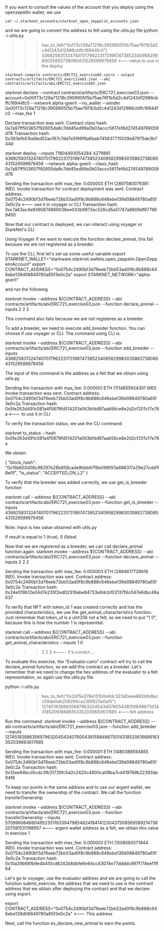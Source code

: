 If you want to consult the values of the account that you deploy using the openzepellin wallet, we use 

````
cat ~/.starknet_accounts/starknet_open_zeppelin_accounts.json
````
and we are going to convert the address to felt using the utils.py file
 python -i utils.py
>>> hex_to_felt("0xf73c129a71218c3909905f5b75ae76f1b5d2c4d1243d12986cbffc16944fc0")
436825831324740701796223173198747385234095829983035862738080431529599979456 <---value to use in the deploy

````
starknet-compile contracts/ERC721_exercise03.cairo --output contracts/artifacts/ERC721_exercise03.json --abi contracts/artifacts/abi/ERC721_exercise03.json
````

starknet declare --contract contracts/artifacts/ERC721_exercise03.json --account=0x00f73c129a71218c3909905f5b75ae76f1b5d2c4d1243d12986cbffc16944fc0 --network alpha-goerli --no_wallet --sender 0x00f73c129a71218c3909905f5b75ae76f1b5d2c4d1243d12986cbffc16944fc0 --max_fee 1

Declare transaction was sent.
Contract class hash: 0x7a97ff503657f92605da8c7dd45ed99a0b03accc5617ef6d274549789059d78
Transaction hash: 0x383efb51ba9ed52ac167c7dd7e5f99f9a6bab745637715029e87975de3b744d

starknet deploy --inputs 71804493054284 4279881 436825831324740701796223173198747385234095829983035862738080431529599979456 --network alpha-goerli --class_hash 0x7a97ff503657f92605da8c7dd45ed99a0b03accc5617ef6d274549789059d78

Sending the transaction with max_fee: 0.000003 ETH (2897580079381 WEI).
Invoke transaction for contract deployment was sent.
Contract address: 0x0754c2490bf3d76eeb72bb53ad0f8c9b888c646ebe139d08849780a65f3e0c2a <--- use it in voyager or CLI
Transaction hash: 0xc7a63ac4a9390874866036ee033b9872ec526cd5a51747a8808df877669450

Now that our contract is deployed, we can interact using voyager or StarkNet's CLI

Using Voyager if we want to execute the function declare_animal, this fail because we are not registered as a breeder.

To use the CLI, first let's set up some useful variable
export STARKNET_WALLET="starkware.starknet.wallets.open_zeppelin.OpenZeppelinAccount"
export CONTRACT_ADDRESS="0x0754c2490bf3d76eeb72bb53ad0f8c9b888c646ebe139d08849780a65f3e0c2a"
export STARKNET_NETWORK="alpha-goerli"

and run the following 

starknet invoke --address ${CONTRACT_ADDRESS} --abi contracts/artifacts/abi/ERC721_exercise03.json --function declare_animal --inputs 2 2 2

This command also fails because we are not registeres as a breeder.

To add a breeder, we need to execute add_breeder function. You can choose if use voyager or CLI. The command using CLI is:

starknet invoke --address ${CONTRACT_ADDRESS} --abi contracts/artifacts/abi/ERC721_exercise03.json --function add_breeder --inputs 436825831324740701796223173198747385234095829983035862738080431529599979456

The input of this command is the address as a felt that we obtain using utils.py

Sending the transaction with max_fee: 0.000001 ETH (1114855924301 WEI).
Invoke transaction was sent.
Contract address: 0x0754c2490bf3d76eeb72bb53ad0f8c9b888c646ebe139d08849780a65f3e0c2a
Transaction hash: 0x5fe263d491c081a4f5879fd514201a063bfdd97aab56ce6e2d2cf201cf7e76a <--- to use it in CLI

To verify the transaction status, we use the CLI command:

starknet tx_status --hash 0x5fe263d491c081a4f5879fd514201a063bfdd97aab56ce6e2d2cf201cf7e76a

We obtain:

{
    "block_hash": "0x15b602d08c98297b28b858cade9bbb67f8e098f93a696317a29e27cdd1f8e0f",
    "tx_status": "ACCEPTED_ON_L2"
}

To verify that the breeder was added correctly, we use get_is_breeder function

starknet call --address ${CONTRACT_ADDRESS} --abi contracts/artifacts/abi/ERC721_exercise03.json --function get_is_breeder --inputs 436825831324740701796223173198747385234095829983035862738080431529599979456 

Note. Input is hex value obtained with utils.py

If result is equal to 1 (true), 0 (false)

Now that we are registered as a breeder, we can call declare_animal function again. 
starknet invoke --address ${CONTRACT_ADDRESS} --abi contracts/artifacts/abi/ERC721_exercise03.json --function declare_animal --inputs 2 2 2

Sending the transaction with max_fee: 0.000003 ETH (2894617726616 WEI).
Invoke transaction was sent.
Contract address: 0x0754c2490bf3d76eeb72bb53ad0f8c9b888c646ebe139d08849780a65f3e0c2a
Transaction hash: 0x24e019b12e04d7e235f2ed02319abe84733e9dcb103137f6c047e6dbc48a637

To verify that NFT with token_id 1 was created correctly and has the provided characteristics, we use the get_animal_characteristics function. Just remember that token_id is a uint256 not a felt, so we need to put "1 0", because this is how the number 1 is represented.

starknet call --address ${CONTRACT_ADDRESS} --abi contracts/artifacts/abi/ERC721_exercise03.json --function get_animal_characteristics --inputs 1 0

>>> 2 2 2 <---- it's correct....

To evaluate this exercise, the "Evaluator.cairo" contract will try to call the declare_animal function, so we add this contract as a breeder. Let's remember that we need to change the hex address of the evaluator to a felt representation, so again use the utils.py file 

python -i utils.py 
>>> hex_to_felt("0x2d15a378e131b0a9dc323d0eae882bfe8ecc59de0eb206266ca236f823e0a15")
1274519388635697963204543407605438159849675014318520616686163352039693617685 <---felt address

Run the command: 
starknet invoke --address ${CONTRACT_ADDRESS} --abi contracts/artifacts/abi/ERC721_exercise03.json --function add_breeder --inputs 1274519388635697963204543407605438159849675014318520616686163352039693617685

Sending the transaction with max_fee: 0.000001 ETH (1480388594855 WEI).
Invoke transaction was sent.
Contract address: 0x0754c2490bf3d76eeb72bb53ad0f8c9b888c646ebe139d08849780a65f3e0c2a
Transaction hash: 0x12ee94bcd5cdc3fb31739fc5d2c2420c4800ca08ba7cd419769b22393de94f6

To keep our points in the same address and to use our argent wallet, we need to transfer the ownership of the contract. We call the function transferOwnership

starknet invoke --address ${CONTRACT_ADDRESS} --abi contracts/artifacts/abi/ERC721_exercise03.json --function transferOwnership --inputs 570996064690495235118339479854624184141230437508569589214736207591531188957 <--- argent wallet address as a felt, we obtain this value in exercise 1

Sending the transaction with max_fee: 0.000002 ETH (1508580571844 WEI).
Invoke transaction was sent.
Contract address: 0x0754c2490bf3d76eeb72bb53ad0f8c9b888c646ebe139d08849780a65f3e0c2a
Transaction hash: 0x10a39b66fb9e4b410cd6242b8dbfe6e94cc43074e77ddddc997f174eef1ff64

Let's go to voyager, use the evaluator address and we are going to call the function submit_exercise, the address that we need to use is the contrant address that we obtain after deploying the contract and that we declare using export.


export CONTRACT_ADDRESS="0x0754c2490bf3d76eeb72bb53ad0f8c9b888c646ebe139d08849780a65f3e0c2a" <--- This address

Next, call the function ex_declare_new_animal to earn the points. 